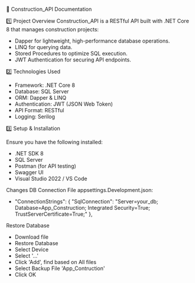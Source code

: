 📘 Construction_API Documentation

1️⃣ Project Overview
Construction_API is a RESTful API built with .NET Core 8 that manages construction projects:

- Dapper for lightweight, high-performance database operations.
- LINQ for querying data.
- Stored Procedures to optimize SQL execution.
- JWT Authentication for securing API endpoints.

2️⃣ Technologies Used

- Framework: .NET Core 8
- Database: SQL Server
- ORM: Dapper & LINQ
- Authentication: JWT (JSON Web Token)
- API Format: RESTful
- Logging: Serilog

3️⃣ Setup & Installation

Ensure you have the following installed:

- .NET SDK 8
- SQL Server
- Postman (for API testing)
- Swagger UI
- Visual Studio 2022 / VS Code

Changes DB Connection File appsettings.Development.json:
- "ConnectionStrings": {
  "SqlConnection": "Server=your_db; Database=App_Construction; Integrated Security=True; TrustServerCertificate=True;"
},

Restore Database
- Download file
- Restore Database
- Select Device
- Select '...'
- Click 'Add', find based on All files
- Select Backup File 'App_Contruction'
- Click OK
